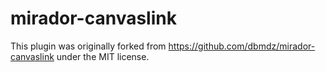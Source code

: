 # mirador-canvaslink
This plugin was originally forked from https://github.com/dbmdz/mirador-canvaslink under the MIT license.